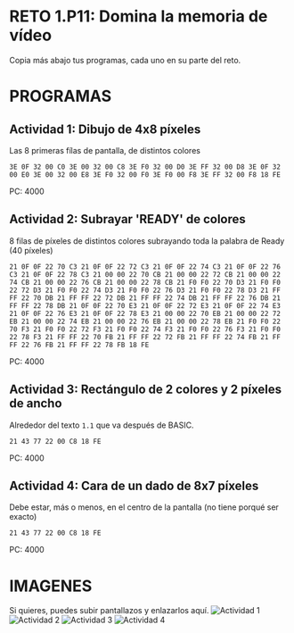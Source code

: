 # RETO 1.P11: Domina la memoria de vídeo
Copia más abajo tus programas, cada uno en su parte del reto.

# PROGRAMAS

## Actividad 1: Dibujo de 4x8 píxeles
Las 8 primeras fílas de pantalla, de distintos colores
```
3E 0F 32 00 C0 3E 00 32 00 C8 3E F0 32 00 D0 3E FF 32 00 D8 3E 0F 32 00 E0 3E 00 32 00 E8 3E F0 32 00 F0 3E F0 00 F8 3E FF 32 00 F8 18 FE

```
PC: 4000

## Actividad 2: Subrayar 'READY' de colores
8 filas de píxeles de distintos colores subrayando toda la palabra de Ready (40 píxeles)
```
21 0F 0F 22 70 C3 21 0F 0F 22 72 C3 21 0F 0F 22 74 C3 21 0F 0F 22 76 C3 21 0F 0F 22 78 C3 21 00 00 22 70 CB 21 00 00 22 72 CB 21 00 00 22 74 CB 21 00 00 22 76 CB 21 00 00 22 78 CB 21 F0 F0 22 70 D3 21 F0 F0 22 72 D3 21 F0 F0 22 74 D3 21 F0 F0 22 76 D3 21 F0 F0 22 78 D3 21 FF FF 22 70 DB 21 FF FF 22 72 DB 21 FF FF 22 74 DB 21 FF FF 22 76 DB 21 FF FF 22 78 DB 21 0F 0F 22 70 E3 21 0F 0F 22 72 E3 21 0F 0F 22 74 E3 21 0F 0F 22 76 E3 21 0F 0F 22 78 E3 21 00 00 22 70 EB 21 00 00 22 72 EB 21 00 00 22 74 EB 21 00 00 22 76 EB 21 00 00 22 78 EB 21 F0 F0 22 70 F3 21 F0 F0 22 72 F3 21 F0 F0 22 74 F3 21 F0 F0 22 76 F3 21 F0 F0 22 78 F3 21 FF FF 22 70 FB 21 FF FF 22 72 FB 21 FF FF 22 74 FB 21 FF FF 22 76 FB 21 FF FF 22 78 FB 18 FE

```
PC: 4000

## Actividad 3: Rectángulo de 2 colores y 2 píxeles de ancho
Alrededor del texto `1.1` que va después de BASIC.
```
21 43 77 22 00 C8 18 FE
```
PC: 4000

## Actividad 4: Cara de un dado de 8x7 píxeles
Debe estar, más o menos, en el centro de la pantalla (no tiene porqué ser exacto)
```
21 43 77 22 00 C8 18 FE
```
PC: 4000

# IMAGENES
Si quieres, puedes subir pantallazos y enlazarlos aquí.
![Actividad 1](/tuimagen1.png)
![Actividad 2](/tuimagen2.png)
![Actividad 3](/tuimagen3.png)
![Actividad 4](/tuimagen4.png)

